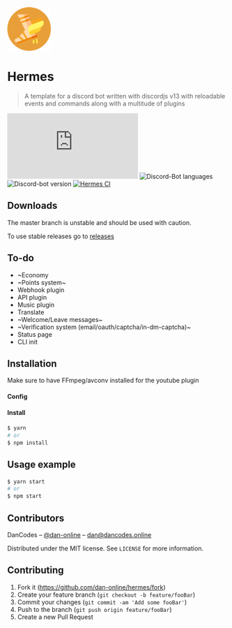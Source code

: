 <img alt="Hermes logo" src="src/assets/images/readme.png" height="100">

# Hermes

> A template for a discord bot written with discordjs v13 with reloadable events and commands along with a multitude of plugins

[![Discordjs Version][discordjs-image]][discordjs-url]
![Discord-Bot languages](https://img.shields.io/github/languages/count/dan-online/hermes)
![Discord-bot version](https://img.shields.io/github/package-json/v/dan-online/hermes)
[![Hermes CI][ci-image]][ci-url]

## Downloads

The master branch is unstable and should be used with caution.

To use stable releases go to [releases](../../releases)

## To-do

- ~Economy
- ~Points system~
- Webhook plugin
- API plugin
- Music plugin
- Translate
- ~Welcome/Leave messages~
- ~Verification system (email/oauth/captcha/in-dm-captcha)~
- Status page
- CLI init

## Installation

Make sure to have FFmpeg/avconv installed for the youtube plugin

#### Config


#### Install

```sh
$ yarn
# or
$ npm install
```

## Usage example

```sh
$ yarn start
# or
$ npm start
```

## Contributors

DanCodes – [@dan-online](https://github.com/dan-online) – dan@dancodes.online

Distributed under the MIT license. See `LICENSE` for more information.

## Contributing

1. Fork it (<https://github.com/dan-online/hermes/fork>)
2. Create your feature branch (`git checkout -b feature/fooBar`)
3. Commit your changes (`git commit -am 'Add some fooBar'`)
4. Push to the branch (`git push origin feature/fooBar`)
5. Create a new Pull Request

<!-- Markdown link & img dfn's -->

[discordjs-image]: https://img.shields.io/npm/v/discord.js?color=%232196f3&label=discord.js
[ci-url]: https://github.com/dan-online/Hermes/actions
[ci-image]: https://github.com/dan-online/Hermes/workflows/Lint/badge.svg
[discordjs-url]: https://discord.js.org
